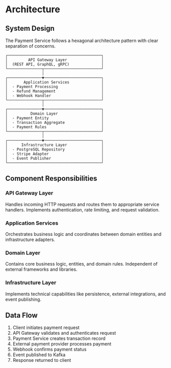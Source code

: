# Architecture

## System Design

The Payment Service follows a hexagonal architecture pattern with clear separation of concerns.

```
┌─────────────────────────────────────────┐
│         API Gateway Layer               │
│  (REST API, GraphQL, gRPC)              │
└───────────────┬─────────────────────────┘
                │
┌───────────────▼─────────────────────────┐
│       Application Services              │
│  - Payment Processing                   │
│  - Refund Management                    │
│  - Webhook Handler                      │
└───────────────┬─────────────────────────┘
                │
┌───────────────▼─────────────────────────┐
│          Domain Layer                   │
│  - Payment Entity                       │
│  - Transaction Aggregate                │
│  - Payment Rules                        │
└───────────────┬─────────────────────────┘
                │
┌───────────────▼─────────────────────────┐
│      Infrastructure Layer               │
│  - PostgreSQL Repository                │
│  - Stripe Adapter                       │
│  - Event Publisher                      │
└─────────────────────────────────────────┘
```

## Component Responsibilities

### API Gateway Layer
Handles incoming HTTP requests and routes them to appropriate service handlers. Implements authentication, rate limiting, and request validation.

### Application Services
Orchestrates business logic and coordinates between domain entities and infrastructure adapters.

### Domain Layer
Contains core business logic, entities, and domain rules. Independent of external frameworks and libraries.

### Infrastructure Layer
Implements technical capabilities like persistence, external integrations, and event publishing.

## Data Flow

1. Client initiates payment request
2. API Gateway validates and authenticates request
3. Payment Service creates transaction record
4. External payment provider processes payment
5. Webhook confirms payment status
6. Event published to Kafka
7. Response returned to client
